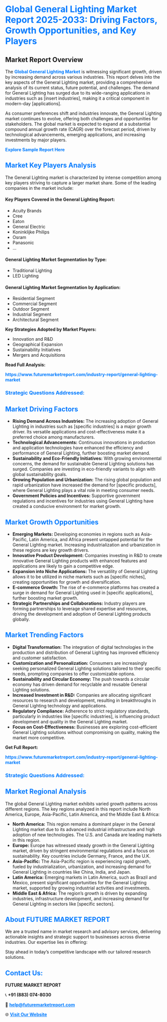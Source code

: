 <h1 style="color: #007BFF;">Global General Lighting Market Report 2025-2033: Driving Factors, Growth Opportunities, and Key Players</h1>

<section id="overview">
<h2>Market Report Overview</h2>
<p>The <a href="https://www.futuremarketreport.com/industry-report/general-lighting-market" style="color: #007BFF; text-decoration: none;"><strong>Global General Lighting Market</strong></a> is witnessing significant growth, driven by increasing demand across various industries. This report delves into the key aspects of the General Lighting market, providing a comprehensive analysis of its current status, future potential, and challenges. The demand for General Lighting has surged due to its wide-ranging applications in industries such as [insert industries], making it a critical component in modern-day [applications].</p>
<p>As consumer preferences shift and industries innovate, the General Lighting market continues to evolve, offering both challenges and opportunities for stakeholders. The global market is expected to expand at a substantial compound annual growth rate (CAGR) over the forecast period, driven by technological advancements, emerging applications, and increasing investments by major players.</p>
</section>

<section id="overview">
<p><a href="https://www.futuremarketreport.com/request-sample/reportId=97552" style="color: #007BFF; text-decoration: none;"><strong>Explore Sample Report Here</strong></a></p>
</section>

<section id="key-players">
<h2 style="color: #007BFF;">Market Key Players Analysis</h2>
<p>The General Lighting market is characterized by intense competition among key players striving to capture a larger market share. Some of the leading companies in the market include:</p>
<h4>Key Players Covered in the General Lighting Report:</h4>
<ul><li>Acuity Brands</li><li>Cree</li><li>Eaton</li><li>General Electric</li><li>Koninklijke Philips</li><li>Osram</li><li>Panasonic</li><li>...</li></ul>
<h4>General Lighting Market Segmentation by Type:</h4>
<ul><li>Traditional Lighting</li><li>LED Lighting</li></ul>

<h4>General Lighting Market Segmentation by Application:</h4>
<ul><li>Residential Segment</li><li>Commercial Segment</li><li>Outdoor Segment</li><li>Industrial Segment</li><li>Architectural Segment</li></ul>
<p><strong>Key Strategies Adopted by Market Players:</strong></p>
<ul>
<li>Innovation and R&D</li>
<li>Geographical Expansion</li>
<li>Sustainability Initiatives</li>
<li>Mergers and Acquisitions</li>
</ul>
</section>

<section>
<p><strong>Read Full Analysis: </strong></p><a href="https://www.futuremarketreport.com/industry-report/general-lighting-market" style="color: #007BFF; text-decoration: none;"><strong>https://www.futuremarketreport.com/industry-report/general-lighting-market</strong></a>
<h3 style="color: #007BFF;">Strategic Questions Addressed:</h3>
</section>

<section id="driving-factors">
<h2 style="color: #007BFF;">Market Driving Factors</h2>
<ul>
<li><strong>Rising Demand Across Industries:</strong> The increasing adoption of General Lighting in industries such as [specific industries] is a major growth driver. Its versatile applications and cost-effectiveness make it a preferred choice among manufacturers.</li>
<li><strong>Technological Advancements:</strong> Continuous innovations in production and application technologies have enhanced the efficiency and performance of General Lighting, further boosting market demand.</li>
<li><strong>Sustainability and Eco-Friendly Initiatives:</strong> With growing environmental concerns, the demand for sustainable General Lighting solutions has surged. Companies are investing in eco-friendly variants to align with global sustainability goals.</li>
<li><strong>Growing Population and Urbanization:</strong> The rising global population and rapid urbanization have increased the demand for [specific products], where General Lighting plays a vital role in meeting consumer needs.</li>
<li><strong>Government Policies and Incentives:</strong> Supportive government regulations and incentives for industries using General Lighting have created a conducive environment for market growth.</li>
</ul>
</section>

<section id="growth-opportunities">
<h2 style="color: #007BFF;">Market Growth Opportunities</h2>
<ul>
<li><strong>Emerging Markets:</strong> Developing economies in regions such as Asia-Pacific, Latin America, and Africa present untapped potential for the General Lighting market. Increasing industrialization and urbanization in these regions are key growth drivers.</li>
<li><strong>Innovative Product Development:</strong> Companies investing in R&D to create innovative General Lighting products with enhanced features and applications are likely to gain a competitive edge.</li>
<li><strong>Expansion into Niche Applications:</strong> The versatility of General Lighting allows it to be utilized in niche markets such as [specific niches], creating opportunities for growth and diversification.</li>
<li><strong>E-commerce Growth:</strong> The rise of e-commerce platforms has created a surge in demand for General Lighting used in [specific applications], further boosting market growth.</li>
<li><strong>Strategic Partnerships and Collaborations:</strong> Industry players are forming partnerships to leverage shared expertise and resources, driving the development and adoption of General Lighting products globally.</li>
</ul>
</section>

<section id="trending-factors">
<h2 style="color: #007BFF;">Market Trending Factors</h2>
<ul>
<li><strong>Digital Transformation:</strong> The integration of digital technologies in the production and distribution of General Lighting has improved efficiency and customer satisfaction.</li>
<li><strong>Customization and Personalization:</strong> Consumers are increasingly seeking personalized General Lighting solutions tailored to their specific needs, prompting companies to offer customizable options.</li>
<li><strong>Sustainability and Circular Economy:</strong> The push towards a circular economy has driven demand for recyclable and reusable General Lighting solutions.</li>
<li><strong>Increased Investment in R&D:</strong> Companies are allocating significant resources to research and development, resulting in breakthroughs in General Lighting technology and applications.</li>
<li><strong>Regulatory Compliance:</strong> Adherence to strict regulatory standards, particularly in industries like [specific industries], is influencing product development and quality in the General Lighting market.</li>
<li><strong>Focus on Cost-Effectiveness:</strong> Businesses are exploring cost-efficient General Lighting solutions without compromising on quality, making the market more competitive.</li>
</ul>
</section>

<section>
<p><strong>Get Full Report: </strong></p><a href="https://www.futuremarketreport.com/industry-report/general-lighting-market" style="color: #007BFF; text-decoration: none;"><strong>https://www.futuremarketreport.com/industry-report/general-lighting-market</strong></a>
<h3 style="color: #007BFF;">Strategic Questions Addressed:</h3>
</section>


<section id="regional-analysis">
<h2 style="color: #007BFF;">Market Regional Analysis</h2>
<p>The global General Lighting market exhibits varied growth patterns across different regions. The key regions analyzed in this report include North America, Europe, Asia-Pacific, Latin America, and the Middle East & Africa:</p>
<ul>
<li><strong>North America:</strong> This region remains a dominant player in the General Lighting market due to its advanced industrial infrastructure and high adoption of new technologies. The U.S. and Canada are leading markets in this region.</li>
<li><strong>Europe:</strong> Europe has witnessed steady growth in the General Lighting market, driven by stringent environmental regulations and a focus on sustainability. Key countries include Germany, France, and the U.K.</li>
<li><strong>Asia-Pacific:</strong> The Asia-Pacific region is experiencing rapid growth, fueled by industrialization, urbanization, and increasing demand for General Lighting in countries like China, India, and Japan.</li>
<li><strong>Latin America:</strong> Emerging markets in Latin America, such as Brazil and Mexico, present significant opportunities for the General Lighting market, supported by growing industrial activities and investments.</li>
<li><strong>Middle East & Africa:</strong> The region’s growth is driven by expanding industries, infrastructure development, and increasing demand for General Lighting in sectors like [specific sectors].</li>
</ul>
</section>

<footer>
<h2 style="color: #007BFF;">About FUTURE MARKET REPORT</h2>
<p>We are a trusted name in market research and advisory services, delivering actionable insights and strategic support to businesses across diverse industries. Our expertise lies in offering:</p>

<p>Stay ahead in today’s competitive landscape with our tailored research solutions.</p>

<h2 style="color: #007BFF;">Contact Us:</h2>
<p><strong>FUTURE MARKET REPORT</strong></p>
<p>📞 <strong>+91 (883) 074-8030</strong></p>
<p>📧 <strong><a href="mailto:help@futuremarketreport.com" style="color: #007BFF;">help@futuremarketreport.com</a></strong></p>
<p>🌐 <strong><a href="https://www.futuremarketreport.com/" style="color: #007BFF;">Visit Our Website</a></strong></p>
</footer>